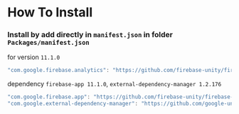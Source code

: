 # How To Install

### Install by add directly in `manifest.json` in folder `Packages/manifest.json`

for version `11.1.0`
```csharp
"com.google.firebase.analytics": "https://github.com/firebase-unity/firebase-analytics.git#11.1.0",
```


dependency `firebase-app 11.1.0`, `external-dependency-manager 1.2.176`
```csharp
"com.google.firebase.app": "https://github.com/firebase-unity/firebase-app.git#11.1.0",
"com.google.external-dependency-manager": "https://github.com/google-unity/external-dependency-manager.git#1.2.176",
```